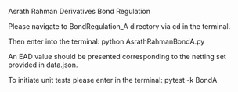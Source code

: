 Asrath Rahman Derivatives Bond Regulation

Please navigate to BondRegulation_A directory via cd in the terminal.

Then enter into the terminal:
python AsrathRahmanBondA.py

An EAD value should be presented corresponding to the netting set provided in data.json.

To initiate unit tests please enter in the terminal:
pytest -k BondA
